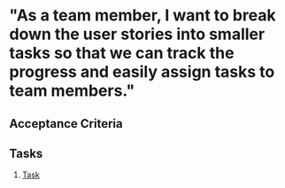 # "As a team member, I want to break down the user stories into smaller tasks so that we can track the progress and easily assign tasks to team members."

## Acceptance Criteria

## Tasks
1. [Task](tasks/task_template.md)